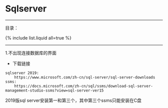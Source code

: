 # Sqlserver

---

目录：

{% include list.liquid all=true %}

---



1.不出现连接数据库的界面

- 下载链接

```
sqlserver 2019:
	https://www.microsoft.com/zh-cn/sql-server/sql-server-downloads
ssms:
	https://docs.microsoft.com/zh-cn/sql/ssms/download-sql-server-management-studio-ssms?view=sql-server-ver15
```

2019版sql server安装第一和第三个，其中第三个ssms只能安装在C盘